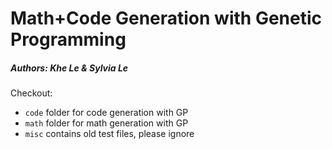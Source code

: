 # Math+Code Generation with Genetic Programming

##### Authors: Khe Le & Sylvia Le

Checkout:
- `code` folder for code generation with GP
- `math` folder for math generation with GP
- `misc` contains old test files, please ignore